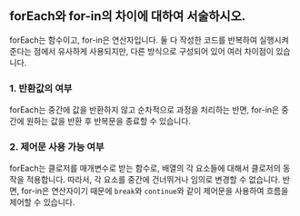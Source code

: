 ## forEach와 for-in의 차이에 대하여 서술하시오.
forEach는 함수이고, for-in은 연산자입니다.
둘 다 작성한 코드를 반복하여 실행시켜준다는 점에서 유사하게 사용되지만, 다른 방식으로 구성되어 있어 여러 차이점이 있습니다.
### 1. 반환값의 여부
  forEach는 중간에 값을 반환하지 않고 순차적으로 과정을 처리하는 반면, for-in은 중간에 원하는 값을 반환 후 반복문을 종료할 수 있습니다.
### 2. 제어문 사용 가능 여부
  forEach는 클로저를 매개변수로 받는 함수로, 배열의 각 요소들에 대해서 클로저의 동작을 적용합니다. 따라서, 각 요소를 중간에 건너뛰거나 임의로 변경할 수 없습니다.
  반면, for-in은 연산자이기 때문에 `break`와 `continue`와 같이 제어문을 사용하여 흐름을 제어할 수 있습니다. 
